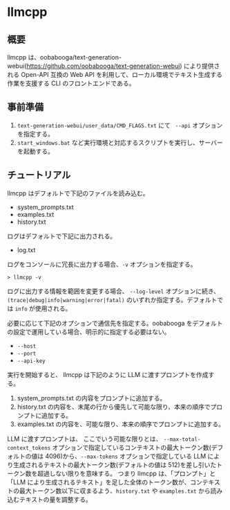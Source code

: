 # llmcpp

## 概要
llmcpp は、oobabooga/text-generation-webui(https://github.com/oobabooga/text-generation-webui) により提供される Open-API 互換の Web API を利用して、ローカル環境でテキスト生成する作業を支援する CLI のフロントエンドである。

## 事前準備
1. `text-generation-webui/user_data/CMD_FLAGS.txt` にて ` --api` オプションを指定する。
2. `start_windows.bat` など実行環境と対応するスクリプトを実行し、サーバーを起動する。

## チュートリアル
llmcpp はデフォルトで下記のファイルを読み込む。

* system_prompts.txt
* examples.txt
* history.txt

ログはデフォルトで下記に出力される。

* log.txt

ログをコンソールに冗長に出力する場合、`-v` オプションを指定する。

```
> llmcpp -v
```

ログに出力する情報を範囲を変更する場合、 `--log-level` オプションに続き、`(trace|debug|info|warning|error|fatal)` のいずれか指定する。デフォルトでは `info` が使用される。

必要に応じて下記のオプションで通信先を指定する。oobabooga をデフォルトの設定で運用している場合、明示的に指定する必要はない。

* `--host`
* `--port`
* `--api-key`

実行を開始すると、 llmcpp は下記のように LLM に渡すプロンプトを作成する。

1. system_prompts.txt の内容をプロンプトに追加する。
2. history.txt の内容を、末尾の行から優先して可能な限り、本来の順序でプロンプトに追加する。
3. examples.txt の内容を、可能な限り、本来の順序でプロンプトに追加する。

LLM に渡すプロンプトは、
ここでいう可能な限りとは、 `--max-total-context_tokens` オプションで指定しているコンテキストの最大トークン数(デフォルトの値は 4096)から、`--max-tokens` オプションで指定している LLM により生成されるテキストの最大トークン数(デフォルトの値は 512)を差し引いたトークン数を超過しない限りを意味する。
つまり llmcpp は、「プロンプト」と「LLM により生成されるテキスト」を足した全体のトークン数が、コンテキストの最大トークン数以下に収まるよう、`history.txt` や `examples.txt` から読み込むテキストの量を調整する。